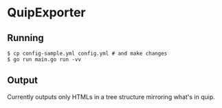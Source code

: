 # QuipExporter
 
## Running

```
$ cp config-sample.yml config.yml # and make changes
$ go run main.go run -vv
```

## Output

Currently outputs only HTMLs in a tree structure mirroring what's in quip.


